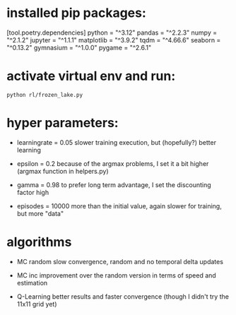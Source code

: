 # installed pip packages:

[tool.poetry.dependencies]
python = "^3.12"
pandas = "^2.2.3"
numpy = "^2.1.2"
jupyter = "^1.1.1"
matplotlib = "^3.9.2"
tqdm = "^4.66.6"
seaborn = "^0.13.2"
gymnasium = "^1.0.0"
pygame = "^2.6.1"

# activate virtual env and run:
`python rl/frozen_lake.py`


# hyper parameters:
* learningrate = 0.05
slower training execution, but (hopefully?) better learning

* epsilon = 0.2
because of the argmax problems, I set it a bit higher
(argmax function in helpers.py)

* gamma = 0.98
to prefer long term advantage, I set the discounting factor high

* episodes = 10000
more than the initial value, again slower for training, but more "data"


# algorithms
* MC random 
slow convergence, random and no temporal delta updates

* MC inc
improvement over the random version in terms of speed and estimation

* Q-Learning
better results and faster convergence (though I didn't try the 11x11 grid yet)

